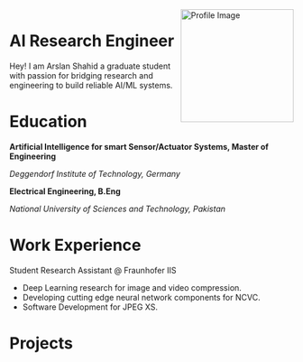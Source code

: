 <img src="/assets/imgs/CV_Image2.png" alt="Profile Image" align="right" width="200">

# AI Research Engineer
Hey! I am Arslan Shahid a graduate student with passion for bridging research and engineering to build reliable AI/ML systems.

# Education
**Artificial Intelligence for smart Sensor/Actuator Systems, Master of Engineering**

_Deggendorf Institute of Technology, Germany_

**Electrical Engineering, B.Eng**

_National University of Sciences and Technology, Pakistan_

# Work Experience
Student Research Assistant @ Fraunhofer IIS 
- Deep Learning research for image and video compression.
- Developing cutting edge neural network components for NCVC.
- Software Development for JPEG XS.

# Projects

